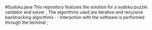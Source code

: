 #Sudoku.java
This repository features the solution for a sudoku puzzle validator and solver ,
The algorithms used are iterative and recursive backtracking algorithms  -
-Interaction with the software is performed through the terminal ; 
